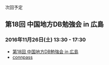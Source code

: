 次回予定

## 第18回 中国地方DB勉強会 in 広島

### 2016年11月26日(土) 13:30 - 17:30

* [第18回 中国地方DB勉強会 in 広島](events/event-018.html)
* [connpass](http://dbstudychugoku.connpass.com/event/40880/)
